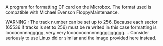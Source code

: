 A program for formatting CF card on the Microbox.
The format used is compatible with Michael Evenson FloppyMaintenance.

WARNING : The track number can be set up to 256. Because each sector (65536 if tracks is set to 256) must be re writed in this case formatting is looooonnnnggggg, very very looooooonnnnnggggggggg....
Consider seriously to use Linux dd or similar and the image provided here instead.
